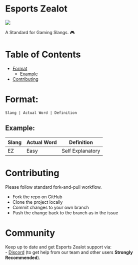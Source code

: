 # Esports Zealot

<p>
<img src="https://img.shields.io/badge/hacktoberfest-2020-ff69b4">
</p>

A Standard for Gaming Slangs. :video_game:

# Table of Contents

- [Format](#format)
  - [Example](#example)
- [Contributing](#contributing)

# Format:

```
Slang | Actual Word | Definition
```

## Example:

Slang | Actual Word | Definition
------|-------------|-----------
EZ | Easy | Self Explanatory


# Contributing

Please follow standard fork-and-pull workflow.
- Fork the repo on GitHub
- Clone the project locally
- Commit changes to your own branch
- Push the change back to the branch as in the issue

# Community

Keep up to date and get Esports Zealot support via:<br>
    - [Discord](https://discord.gg/42pvfZ2) (to get help from our team and other users **Strongly Recommended**).
